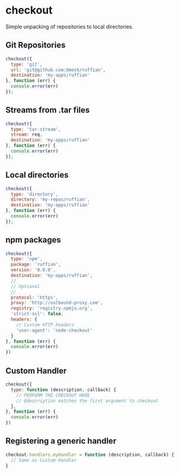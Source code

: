 # checkout

Simple unpacking of repositories to local directories.

## Git Repositories

``` js
checkout({
  type: 'git',
  url: 'git@github.com:bmeck/ruffian',
  destination: 'my-apps/ruffian'
}, function (err) {
  console.error(err)
});
```

## Streams from .tar files

``` js
checkout({
  type: 'tar-stream',
  stream: req,
  destination: 'my-apps/ruffian'
}, function (err) {
  console.error(err)
});
```

## Local directories

``` js
checkout({
  type: 'directory',
  directory: 'my-repos/ruffian',
  destination: 'my-apps/ruffian'
}, function (err) {
  console.error(err)
});
```

## npm packages

``` js
checkout({
  type: 'npm',
  package: 'ruffian',
  version: '0.0.0',
  destination: 'my-apps/ruffian',
  //
  // Optional
  //
  protocol: 'https',
  proxy: 'http://outbound-proxy.com',
  registry: 'registry.npmjs.org',
  'strict-ssl': false,
  headers: {
    // Custom HTTP headers
    'user-agent': 'node-checkout'
  }
}, function (err) {
  console.error(err)
})
```

## Custom Handler

``` js
checkout({
  type: function (description, callback) {
    // PERFORM THE CHECKOUT HERE
    // @description matches the first argument to checkout
  },
}, function (err) {
  console.error(err)
})
```

## Registering a generic handler

``` js
checkout.handlers.myHandler = function (description, callback) {
  // Same as Custom Handler
}
```